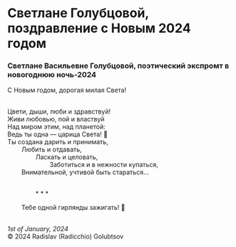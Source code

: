 <style>p{text-align:left}</style>
# Светлане Голубцовой, поздравление с Новым 2024 годом

### Светлане Васильевне Голубцовой, поэтический экспромт в новогоднюю ночь-2024

С Новым годом, дорогая милая Света!<br />

<br />Цвети, дыши, люби и здравствуй!<br />
Живи любовью, пой и властвуй<br />
Над миром этим, над планетой:<br />
Ведь ты одна &mdash; царица Света! &#128081;<br />
Ты создана дарить и принимать,<br />
&nbsp;&nbsp;&nbsp;&nbsp;&nbsp;&nbsp;&nbsp;&nbsp;Любить и отдавать,<br />
&nbsp;&nbsp;&nbsp;&nbsp;&nbsp;&nbsp;&nbsp;&nbsp;&nbsp;&nbsp;&nbsp;&nbsp;&nbsp;&nbsp;&nbsp;&nbsp;Ласкать и целовать,<br />
&nbsp;&nbsp;&nbsp;&nbsp;&nbsp;&nbsp;&nbsp;&nbsp;&nbsp;&nbsp;&nbsp;&nbsp;&nbsp;&nbsp;&nbsp;&nbsp;&nbsp;&nbsp;&nbsp;&nbsp;&nbsp;&nbsp;&nbsp;&nbsp;Заботиться и в нежности купаться,<br />
&nbsp;&nbsp;&nbsp;&nbsp;&nbsp;&nbsp;&nbsp;&nbsp;Внимательной, учтивой быть стараться...

<br />&nbsp;&nbsp;&nbsp;&nbsp;&nbsp;&nbsp;&nbsp;&nbsp;&nbsp;&nbsp;&nbsp;&nbsp;&nbsp;&nbsp;&nbsp;&nbsp;\* \* \*

&nbsp;&nbsp;&nbsp;&nbsp;&nbsp;&nbsp;&nbsp;&nbsp;Тебе одной гирлянды зажигать! :blue_heart:

<br />*1st of January, 2024*<br />
&copy; 2024 Radislav (Radicchio) Golubtsov
